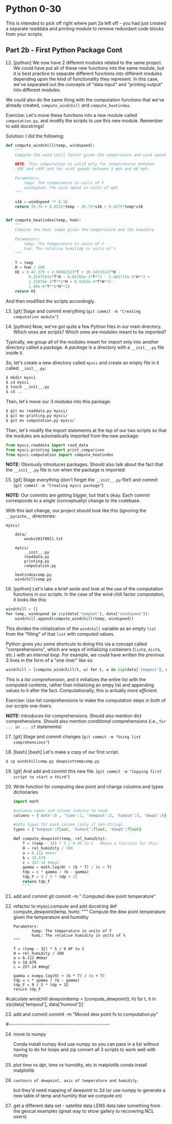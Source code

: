 Python 0-30
===========

This is intended to pick off right where part 2a left off - 
you had just created a separate readdata and printing module to remove redundant code blocks from your scripts.

Part 2b - First Python Package Cont
--------------------------------------

12. [python] We now have 2 different modules related to the same project.  We could
   have put all of these new functions into the same module, but it is best practice
   to separate different functions into different modules depending upon the kind of
   functionality they represent.  In this case, we've separated out the concepts of
   "data input" and "printing output" into different modules.
   
   We could also do the same thing with the computation functions that we've already
   created, `compute_windchill` and `compute_heatindex`.
   
   Exercise: Let's move these functions into a new module called `computation.py`, 
   and modify the scripts to use this new module.  Remember to add docstrings!
   
   Solution: I did the following:
   
   ```python
   def compute_windchill(temp, windspeed):
       """
       Compute the wind chill factor given the temperature and wind speed

       NOTE: This computation is valid only for temperatures between
       -45F and +45F and for wind speeds between 3 mph and 60 mph.

       Parameters:
           temp: The temperature in units of F
           windspeed: The wind speed in units of mph
       """

       v16 = windspeed ** 0.16
       return 35.74 + 0.6215*temp - 35.75*v16 + 0.4275*temp*v16


   def compute_heatindex(temp, hum):
       """
       Compute the heat index given the temperature and the humidity

       Parameters:
           temp: The temperature in units of F
           hum: The relative humitidy in units of %
       """

       T = temp
       H = hum / 100
       HI = (-42.379 + 2.04901523*T + 10.14333127*H -
             0.22475541*T*H - 6.83783e-3*T**2 - 5.481717e-2*H**2 +
             1.22874e-3*T**2*H + 8.5282e-4*T*H**2 -
             1.99e-6*T**2*H**2)
       return HI
   ```
   
   And then modified the scripts accordingly.

13. [git] Stage and commit everything (`git commit -m "Creating computation module"`)

14. [python] Now, we've got quite a few Python files in our main directory.
   Which ones are scripts?  Which ones are modules meant to be imported?
   
   Typically, we group all of the modules meant for import only into another
   directory called a *package*.  A *package* is a directory with a `__init__.py`
   file inside it.
   
   So, let's create a new directory called `mysci` and create an empty file in it
   called `__init__.py`:
   
   ```bash
   $ mkdir mysci
   $ cd mysci
   $ touch __init__.py
   $ cd ..
   ```
   
   Then, let's move our 3 modules into this package:
   
   ```bash
   $ git mv readdata.py mysci/
   $ git mv printing.py mysci/
   $ git mv computation.py mysci/
   ```
   
   Then, let's modify the import statements at the top of our two scripts so
   that the modules are automatically imported from the new package:
   
   ```python
   from mysci.readdata import read_data
   from mysci.printing import print_comparison
   from mysci.computation import compute_heatindex
   ```
   
   **NOTE:** Obviously introduces packages.  Should also talk about the
   fact that the `__init__.py` file is run when the package is imported.

15. [git] Stage everything (don't forget the `__init__.py` file!) and
   commit (`git commit -m "Creating mysci package"`)
   
   **NOTE:** Our commits are getting bigger, but that's okay.  Each commit
   corresponds to a *single* (conceptually) change to the codebase.
   
   With this last change, our project should look like this (ignoring the
   `__pycache__` directories:
   
   ```text
   mysci/
   
       data/
           wxobs20170821.txt
           
       mysci/
           __init__.py
           readdata.py
           printing.py
           computation.py
           
       heatindexcomp.py
       windchillcomp.py
   ```

16. [python] Let's take a brief aside and look at the use of the computation
   functions in our scripts.  In the case of the wind chill factor computation,
   it looks like this:
   
   ```python
   windchill = []
   for temp, windspeed in zip(data['tempout'], data['windspeed']):
       windchill.append(compute_windchill(temp, windspeed))
   ```
   
   This divides the initialization of the `windchill` variable as an empty `list`
   from the "filling" of that `list` with computed values.
   
   Python gives you some shortcuts to doing this via a concept called 
   "comprehensions", which are ways of initializing containers (`list`s,
   `dict`s, etc.) with an *internal loop*.  For example, we could have
   written the previous 3 lines in the form of a "one-liner" like so:
   
   ```python
   windchill = [compute_windchill(t, w) for t, w in zip(data['tempout'], data['windspeed'])]
   ```
   
   This is a *list comprehension*, and it initializes the entire list with the
   computed contents, rather than initializing an empy list and appending values
   to it after the fact.  Computationally, this is actually *more efficient*.
   
   Exercise: Use list comprehensions to make the computation steps in both of
   our scripts one-liners.
   
   **NOTE:** Introduces list comprehensions.  Should also mention dict comprehensions.
   Should also mention *conditional* comprehensions (i.e., `for ... in ... if` statements)

17. [git] Stage and commit changes (`git commit -m "Using list comprehensions"`)

18. [bash] [bash] Let's make a copy of our first script.
   
   ```bash
   $ cp windchillcomp.py dewpointtempcomp.py
   ```

19. [git] And add and commit this new file.
   (`git commit -m "Copying first script to start a third"`)

20. Write function for computing dew point and change columns and types dictionaries 
    ```python
    import math
    
    #columns names and column indices to read
    columns = {'date':0 , 'time':1, 'tempout':2, 'humout':5, 'dewpt':6}

    #data types for each column (only if non-string)
    types = {'tempout':float, 'humout':float, 'dewpt':float}

    def compute_dewpoint(temp, rel_humidity):
        T = (temp - 32) * 5 / 9 #F to C   #have a function for this
        H = rel_humidity / 100
        a = 6.112 #mbar
        b = 18.678
        c = 257.14 #degC
        gamma = math.log(H) + (b * T) / (c + T)
        tdp = c * gamma / (b - gamma)
        tdp_F = 9 / 5 * tdp + 32
        return tdp_F
        ```

21. add and commit
    git commit -m "  Computed dew point temperature"

22. refactor to mysci.compute and add docstring
def compute_dewpoint(temp, hum):
        """
        Compute the dew point temperature given the temperature and humidity

        Parameters:
                temp: The temperature in units of F
                humL: The relative humidity in units of %
        """

        T = (temp - 32) * 5 / 9 #F to C
        H = rel_humidity / 100
        a = 6.112 #mbar
        b = 18.678
        c = 257.14 #degC

        gamma = numpy.log(H) + (b * T) / (c + T)
        tdp = c * gamma / (b - gamma)
        tdp_F = 9 / 5 * tdp + 32
        return tdp_F

#calculate windchill
dewpointtemp = [compute_dewpoint(t, h) for t, h in zip(data['tempout'], data['humout'])]

23. add and commit
    commit -m "Moved dew point fx to computation.py"


#-------------------------------------------------

24. move to numpy
    
    Conda install numpy
    And use numpy so you can pass in a list without having to do for loops and zip
    convert all 3 scripts to work well with numpy

25. plot time vs dpt, time vs humidity, etc in matplotlib
    conda install matplotlib    
    
26.     contours of dewpoint, axis of temperature and humidity.
    but they'd need mapping of dewpoint to 2d (or use numpy to generate a new table of temp and humiity that we compute on)

27. get a different data set - satellite data LENS data
        take something from the geocat examples (great way to show gallery to recovering NCL users)
